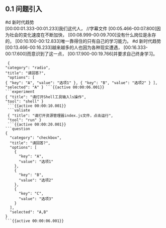 ## 0.1 问题引入  
#d 新时代趋势    
[00:00:01.333-00:01.233]我们这代人， //字幕文件
[00:05.466-00:07.800]因为社会的变化速度在不断加快，
[00:08.999-00:09.700]没有什么岗位是永存的，
[00:10.100-00:12.833]唯一靠得住的只有自己的学习能力。
#d 新时代趋势
[00:13.466-00:16.233]越来越多的人也因为各种现实遭遇，
[00:16.333-00:17.600]而意识到了这一点，
[00:17.900-00:19.766]并要求自己终身学习。
```question     
 { 
"category": "radio", 
"title": "请回答?",
 "options": [ 
{ "key": "A", "value": "选项1" }, { "key": "B", "value": "选项2" } ], "selected": "A" } ```{{active 00:00:06.001}}  
```experiment 
{ "title": "请打开Shell工具输入ls操作", 
"tool": "shell" }
 ```{{active 00:00:10.001}}
 ```valiate
 { "title": "请打开资源管理器index.js文件，点击运行",
 "tool": "run" }
 ```{{active 00:00:20.001}}
```question
{
  "category": "checkbox",
  "title": "请回答?",
  "options": [
    {
      "key": "A",
      "value": "选项1"
    },
    {
      "key": "B",
      "value": "选项2"
    },
    {
      "key": "C",
      "value": "选项3"
    }
  ],
  "selected": "A,B"
}
```{{active 00:00:06.001}}   